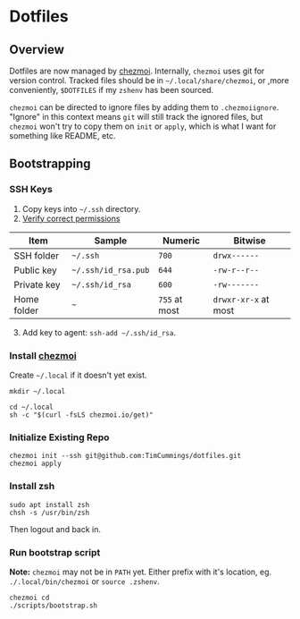 
# Dotfiles

## Overview

Dotfiles are now managed by [chezmoi](https://www.chezmoi.io/). Internally, `chezmoi` uses git for version control. Tracked files should be in `~/.local/share/chezmoi`, or ,more conveniently, `$DOTFILES` if my `zshenv` has been sourced.

`chezmoi` can be directed to ignore files by adding them to `.chezmoiignore`. "Ignore" in this context means `git` will still track the ignored files, but `chezmoi` won't try to copy them on `init` or `apply`, which is what I want for something like README, etc.

## Bootstrapping


### SSH Keys

1. Copy keys into `~/.ssh` directory.
2. [Verify correct permissions](https://superuser.com/questions/215504/permissions-on-private-key-in-ssh-folder)

| Item        | Sample              | Numeric       | Bitwise              |
|-------------|---------------------|---------------|----------------------|
| SSH folder  | `~/.ssh`            | `700`         | `drwx------`         |
| Public key  | `~/.ssh/id_rsa.pub` | `644`         | `-rw-r--r--`         |
| Private key | `~/.ssh/id_rsa`     | `600`         | `-rw-------`         |
| Home folder | `~`                 | `755` at most | `drwxr-xr-x` at most |

3. Add key to agent: `ssh-add ~/.ssh/id_rsa`.
### Install [chezmoi](https://www.chezmoi.io/)

Create `~/.local` if it doesn't yet exist.

```
mkdir ~/.local
```

```
cd ~/.local
sh -c "$(curl -fsLS chezmoi.io/get)"
```

### Initialize Existing Repo

```
chezmoi init --ssh git@github.com:TimCummings/dotfiles.git
chezmoi apply
```

### Install zsh

```
sudo apt install zsh
chsh -s /usr/bin/zsh
```

Then logout and back in.

### Run bootstrap script

**Note:** `chezmoi` may not be in `PATH` yet. Either prefix with it's location, eg. `./.local/bin/chezmoi` or `source .zshenv`.

```
chezmoi cd
./scripts/bootstrap.sh
```
